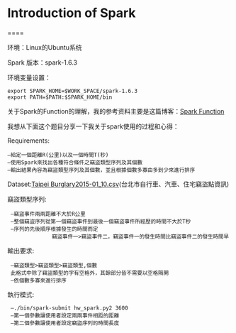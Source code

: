 # Introduction of Spark
====

环境：Linux的Ubuntu系统


Spark 版本：spark-1.6.3

环境变量设置：

    export SPARK_HOME=$WORK_SPACE/spark-1.6.3
    export PATH=$PATH:$SPARK_HOME/bin
   
关于Spark的Function的理解，我的参考资料主要是这篇博客：[Spark Function](https://www.iteblog.com/archives/1396)

我想从下面这个题目分享一下我关于spark使用的过程和心得：

Requirements:

    –給定一個距離R(公里)以及一個時間T(秒)    
    –使用Spark來找出各種符合條件之竊盜類型序列及其個數    
    –輸出結果內容為竊盜類型序列及其個數，並且根據個數多寡由多到少來進行排序
    
Dataset:[Taipei Burglary2015-01_10.csv](https://drive.google.com/open?id=0ByW2ffFcRkFgOVc1RHFEa0dLTUk)(台北市自行車、汽車、住宅竊盜點資訊)


竊盜類型序列:

     –竊盜事件兩兩距離不大於R公里    
     –整個竊盜序列從第一個竊盜事件到最後一個竊盜事件所經歷的時間不大於T秒
     –序列的先後順序根據發生的時間而定
                  竊盜事件一>竊盜事件二，竊盜事件一的發生時間比竊盜事件二的發生時間早
                  
 輸出要求:
 
     –竊盜類型>竊盜類型>竊盜類型,個數 
     此格式中除了竊盜類型的字有空格外，其餘部分皆不需要以空格隔開   
     –依個數多寡來進行排序
     
 執行模式:
 
     –./bin/spark-submit hw_spark.py2 3600
     –第一個參數讓使用者設定兩兩事件相距的距離
     –第二個參數讓使用者設定竊盜序列的時間長度
     
